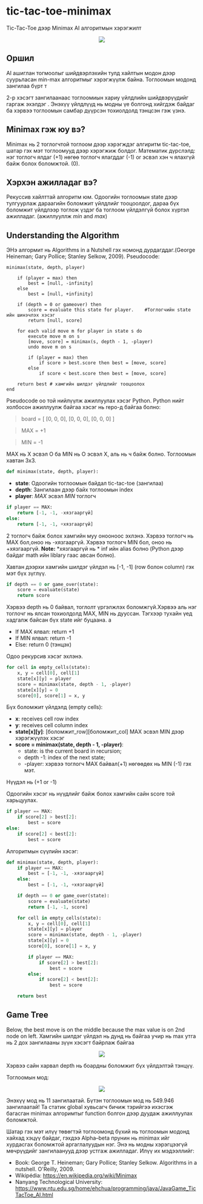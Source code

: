# tic-tac-toe-minimax
Tic-Tac-Toe дээр Minimax AI алгоритмын хэрэгжилт 

<p align="center">
	<img src="https://raw.githubusercontent.com/anhbaysgalan1/tic-tac-toe/master/preview/minimax_img.png"></img>
</p>

## Оршил
AI ашиглан тогмоолыг шийдвэрлэхийн тулд хайлтын модон дээр суурьласан min-max алгоритмыг хэрэгжүүлж байна. Тоглоомын модонд зангилаа бүрт т

2-р хэсэгт зангилаанаас тоглоомиын хариу үйлдлийн шийдвэрүүдийг гаргаж эхэлдэг . Энэхүү үйлдлүүд нь модны үе болгонд хийгдэж байдаг ба хэрвээ тоглоомын самбар дүүрсэн тохиолдолд тэнцсэн гэж үзнэ.

## Minimax гэж юу вэ?
Minimax нь 2 тоглогчтой тоглоом дээр хэрэгждэг алгиритм tic-tac-toe, шатар гэх мэт тоглоомууд дээр хэрэгжиж болдог. Математик дүрслэлд: нэг тоглогч ялдаг (+1) нөгөө тоглогч ялагддаг (-1) or эсвэл хэн ч ялахгүй байж болох боломжтой. (0).

## Хэрхэн ажилладаг вэ?
Рекуссив хайлттай алгоритм юм. Одоогийн тоглоомын state дээр тулгуурлаж дараагийн боломжит үйлдлийг тооцоолдог, дараа бүх боломжит үйлдлээр тоглож үздэг ба тоглоом үйлдэлгүй болох хүртэл ажилладаг. (ажиллууллж *min* and *max*) 
## Understanding the Algorithm
ЭНэ алгормит нь Algorithms in a Nutshell гэх номонд дурдагддаг.(George Heineman; Gary Pollice; Stanley Selkow, 2009). Pseudocode:

```
minimax(state, depth, player)

	if (player = max) then
		best = [null, -infinity]
	else
		best = [null, +infinity]

	if (depth = 0 or gameover) then
		score = evaluate this state for player.    #Тоглогчийн state ийн шинэчлэх хэсэг
		return [null, score]

	for each valid move m for player in state s do
		execute move m on s
		[move, score] = minimax(s, depth - 1, -player)
		undo move m on s

		if (player = max) then
			if score > best.score then best = [move, score]
		else
			if score < best.score then best = [move, score]

	return best # хамгийн шилдэг үйлдлийг тооцоолох
end
```

Pseudocode оо той нийлүүлж ажиллуулах хэсэг Python. Python нийт холбосон ажиллуулж байгаа хэсэг нь repo-д байгаа болно:
> board = [
>	[0, 0, 0],
>	[0, 0, 0],
>	[0, 0, 0]
> ]

> MAX = +1

> MIN = -1

MAX нь X эсвэл O ба MIN нь O эсвэл X, аль нь ч байж болно. Тоглоомын хавтан 3x3.

```python
def minimax(state, depth, player):
```
* **state**: Одоогийн тоглоомын байдал tic-tac-toe (зангилаа)
* **depth**: Зангилаан дээр байх тоглоомын index
* **player**: *MAX* эсвэл *MIN* тоглогч

```python
if player == MAX:
	return [-1, -1, -хязгааргүй]
else:
	return [-1, -1, +хязгааргүй]
```

2 тоглогч байж болох хамгийн муу онооноос эхлэнэ. Хэрвээ тоглогч нь MAX бол,оноо нь -хязгааргүй. Хэрвээ тоглогч MIN бол, оноо нь +хязгааргүй. **Note:** *хязгааргүй нь * inf ийн alias болно (Python дээр байдаг math ийн liblary гаас авсан болно).

Хавтан дээрхи хамгийн шилдэг үйлдэл нь [-1, -1] (row болон column) гэх мэт бүх зүглүү.

```python
if depth == 0 or game_over(state):
	score = evaluate(state)
	return score
```

Хэрвээ depth нь 0 байвал, тоглолт үргэлжлэх боломжгүй.Хэрвээ аль нэг тоглочг нь ялсан тохиолдолд MAX, MIN нь дууссан. Тэгхээр тухайн үед хадгалж байсан бүх state ийг буцаана.
a
* If MAX ялвал: return +1
* If MIN ялвал: return -1
* Else: return 0 (тэнцэх)

Одоо рекурсив хэсэг эхлэнэ.

```python
for cell in empty_cells(state):
	x, y = cell[0], cell[1]
	state[x][y] = player
	score = minimax(state, depth - 1, -player)
	state[x][y] = 0
	score[0], score[1] = x, y
```

Бүх боломжит үйлдэлд (empty cells):
* **x**: receives cell row index
* **y**: receives cell column index
* **state[x][y]**: [боломжит_row][боломжит_col] MAX эсвэл MIN дээр хэрэгжүүлэх хэсэг
* **score = minimax(state, depth - 1, -player)**:
  * state: is the current board in recursion;
  * depth -1: index of the next state;
  * -player: хэрвээ тоглогч MAX байвал(+1) нөгөөдөх нь MIN (-1) гэх мэт.

Нүүдэл нь (+1 or -1) 

Одоогийн хэсэг нь нүүдлийг байж болох хамгийн сайн score той харьцуулах.

```python
if player == MAX:
	if score[2] > best[2]:
		best = score
else:
	if score[2] < best[2]:
		best = score
```

Алгоритмын сүүлийн хэсэг:

```python
def minimax(state, depth, player):
	if player == MAX:
		best = [-1, -1, -хязгааргүй]
	else:
		best = [-1, -1, +хязгааргүй]

	if depth == 0 or game_over(state):
		score = evaluate(state)
		return [-1, -1, score]

	for cell in empty_cells(state):
		x, y = cell[0], cell[1]
		state[x][y] = player
		score = minimax(state, depth - 1, -player)
		state[x][y] = 0
		score[0], score[1] = x, y

		if player == MAX:
			if score[2] > best[2]:
				best = score
		else:
			if score[2] < best[2]:
				best = score

	return best
```

## Game Tree
Below, the best move is on the middle because the max value is on 2nd node on left. Хамгийн шилдэг үйлдэл нь дунд нь байгаа учир нь max утга нь 2 дох зангилааны зүүн хэсэгт байрлаж байгаа

<p align="center">
	<img src="https://raw.githubusercontent.com/anhbaysgalan1/tic-tac-toe/master/preview/tic-tac-toe-minimax-game-tree.png"></img>
</p>

Хэрвээ сайн харвал depth нь боардны боломжит бүх үйлдэлтэй тэнцүү.

Тоглоомын мод:

<p align="center">
	<img src="https://raw.githubusercontent.com/anhbaysgalan1/tic-tac-toe/master/preview/simplified-g-tree.png"></img>
</p>

Энэхүү мод нь 11 зангилаатай. Бүтэн тоглоомын мод нь 549.946 зангилаатай! Та статик global хувьсагч бичиж тэрийгээ ихэсгэж багасган minimax алгоримтыг function болгон дээр дуудаж ажиллуулах боломжтой.

Шатар гэх мэт илүү төвөгтэй тоглоомонд бүхий нь тоглоомын модонд хайхад хэцүү байдаг, гэхдээ Alpha–beta прунин нь minimax ийг хурдасгах боломжтой аргаглалуудын нэг. Энэ нь модны хэрэгцээгүй мөчрүүдийг зангилаанууд дээр устгаж ажилладаг.  Илүү их мэдээллийг:

* Book: George T. Heineman; Gary Pollice; Stanley Selkow. Algorithms in a nutshell. O'Reilly, 2009.
* Wikipédia: <https://en.wikipedia.org/wiki/Minimax>
* Nanyang Technological University: <https://www.ntu.edu.sg/home/ehchua/programming/java/JavaGame_TicTacToe_AI.html>
